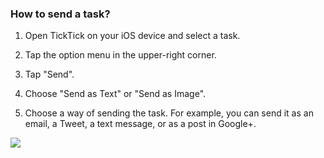 ### How to send a task?

1. Open TickTick on your iOS device and select a task.

2. Tap the option menu in the upper-right corner.

3. Tap "Send".

4. Choose "Send as Text" or "Send as Image".

5. Choose a way of sending the task. For example, you can send it as an email, a Tweet, a text message, or as a post in Google+.

![](../../../images/ticktick-ios-app/task/4.3.13.png)

